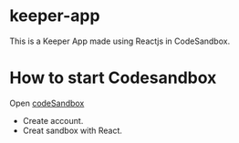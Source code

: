 # keeper-app

This is a Keeper App  made using Reactjs in CodeSandbox.

# How to start Codesandbox

Open [codeSandbox](https://codesandbox.io/)
- Create account.
- Creat sandbox with React.

